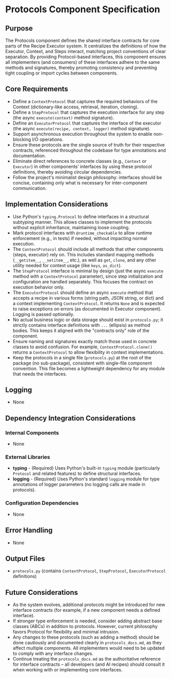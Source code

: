 # Protocols Component Specification

## Purpose

The Protocols component defines the shared interface contracts for core parts of the Recipe Executor system. It centralizes the definitions of how the Executor, Context, and Steps interact, matching project conventions of clear separation. By providing Protocol-based interfaces, this component ensures all implementers (and consumers) of these interfaces adhere to the same methods and signatures, thereby promoting consistency and preventing tight coupling or import cycles between components.

## Core Requirements

- Define a `ContextProtocol` that captures the required behaviors of the Context (dictionary-like access, retrieval, iteration, cloning).
- Define a `StepProtocol` that captures the execution interface for any step (the async `execute(context)` method signature).
- Define an `ExecutorProtocol` that captures the interface of the executor (the async `execute(recipe, context, logger)` method signature).
- Support asynchronous execution throughout the system to enable non-blocking I/O operations.
- Ensure these protocols are the single source of truth for their respective contracts, referenced throughout the codebase for type annotations and documentation.
- Eliminate direct references to concrete classes (e.g., `Context` or `Executor`) in other components’ interfaces by using these protocol definitions, thereby avoiding circular dependencies.
- Follow the project's minimalist design philosophy: interfaces should be concise, containing only what is necessary for inter-component communication.

## Implementation Considerations

- Use Python's `typing.Protocol` to define interfaces in a structural subtyping manner. This allows classes to implement the protocols without explicit inheritance, maintaining loose coupling.
- Mark protocol interfaces with `@runtime_checkable` to allow runtime enforcement (e.g., in tests) if needed, without impacting normal execution.
- The `ContextProtocol` should include all methods that other components (steps, executor) rely on. This includes standard mapping methods (`__getitem__`, `__setitem__`, etc.), as well as `get`, `clone`, and any other utility needed for context usage (like `keys`, `as_dict`).
- The `StepProtocol` interface is minimal by design (just the async `execute` method with a `ContextProtocol` parameter), since step initialization and configuration are handled separately. This focuses the contract on execution behavior only.
- The `ExecutorProtocol` should define an async `execute` method that accepts a recipe in various forms (string path, JSON string, or dict) and a context implementing `ContextProtocol`. It returns `None` and is expected to raise exceptions on errors (as documented in Executor component). Logging is passed optionally.
- No actual business logic or data storage should exist in `protocols.py`; it strictly contains interface definitions with `...` (ellipsis) as method bodies. This keeps it aligned with the "contracts only" role of the component.
- Ensure naming and signatures exactly match those used in concrete classes to avoid confusion. For example, `ContextProtocol.clone()` returns a `ContextProtocol` to allow flexibility in context implementations.
- Keep the protocols in a single file (`protocols.py`) at the root of the package (no sub-package), consistent with single-file component convention. This file becomes a lightweight dependency for any module that needs the interfaces.

## Logging

- None

## Dependency Integration Considerations

### Internal Components

- None

### External Libraries

- **typing** - (Required) Uses Python's built-in `typing` module (particularly `Protocol` and related features) to define structural interfaces.
- **logging** - (Required) Uses Python's standard `logging` module for type annotations of logger parameters (no logging calls are made in protocols).

### Configuration Dependencies

- None

## Error Handling

- None

## Output Files

- `protocols.py` (contains `ContextProtocol`, `StepProtocol`, `ExecutorProtocol` definitions)

## Future Considerations

- As the system evolves, additional protocols might be introduced for new interface contracts (for example, if a new component needs a defined interface).
- If stronger type enforcement is needed, consider adding abstract base classes (ABCs) in addition to protocols. However, current philosophy favors Protocol for flexibility and minimal intrusion.
- Any changes to these protocols (such as adding a method) should be done cautiously and documented clearly in `protocols_docs.md`, as they affect multiple components. All implementers would need to be updated to comply with any interface changes.
- Continue treating the `protocols_docs.md` as the authoritative reference for interface contracts – all developers (and AI recipes) should consult it when working with or implementing core interfaces.
